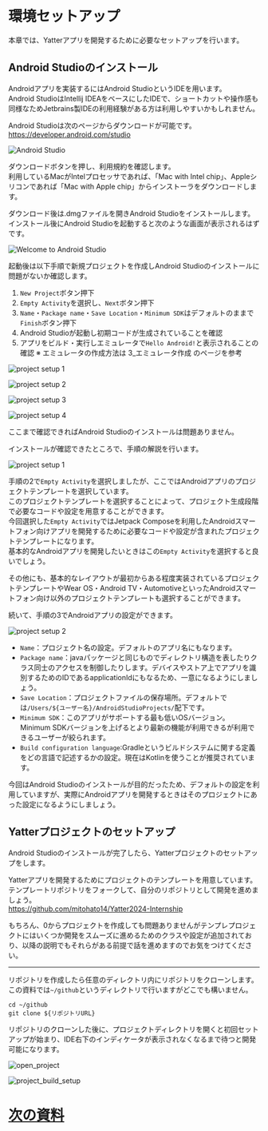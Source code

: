 # 環境セットアップ
本章では、Yatterアプリを開発するために必要なセットアップを行います。

## Android Studioのインストール
Androidアプリを実装するにはAndroid StudioというIDEを用います。  
Android StudioはIntellij IDEAをベースにしたIDEで、ショートカットや操作感も同様なためJetbrains製IDEの利用経験がある方は利用しやすいかもしれません。  

Android Studioは次のページからダウンロードが可能です。  
https://developer.android.com/studio

![Android Studio](../image/1/android_studio.png)

ダウンロードボタンを押し、利用規約を確認します。  
利用しているMacがIntelプロセッサであれば、「Mac with Intel chip」、Appleシリコンであれば「Mac with Apple chip」からインストーラをダウンロードします。  

ダウンロード後は.dmgファイルを開きAndroid Studioをインストールします。  
インストール後にAndroid Studioを起動すると次のような画面が表示されるはずです。  

![Welcome to Android Studio](../image/1/welcome_android_studio.png)

起動後は以下手順で新規プロジェクトを作成しAndroid Studioのインストールに問題がないか確認します。  

1. `New Project`ボタン押下
2. `Empty Activity`を選択し、`Next`ボタン押下
3. `Name`・`Package name`・`Save Location`・`Minimum SDK`はデフォルトのままで`Finish`ボタン押下
4. Android Studioが起動し初期コードが生成されていることを確認
5. アプリをビルド・実行しエミュレータで`Hello Android!`と表示されることの確認
※ エミュレータの作成方法は 3_エミュレータ作成 のページを参考

![project setup 1](../image/1/project_setup1.png)

![project setup 2](../image/1/project_setup2.png)

![project setup 3](../image/1/project_setup3.png)

![project setup 4](../image/1/project_setup4.png)

ここまで確認できればAndroid Studioのインストールは問題ありません。  

インストールが確認できたところで、手順の解説を行います。   

![project setup 1](../image/1/project_setup1.png)

手順の2で`Empty Activity`を選択しましたが、ここではAndroidアプリのプロジェクトテンプレートを選択しています。  
このプロジェクトテンプレートを選択することによって、プロジェクト生成段階で必要なコードや設定を用意することができます。  
今回選択した`Empty Activity`ではJetpack Composeを利用したAndroidスマートフォン向けアプリを開発するために必要なコードや設定が含まれたプロジェクトテンプレートになります。  
基本的なAndroidアプリを開発したいときはこの`Empty Activity`を選択すると良いでしょう。  

その他にも、基本的なレイアウトが最初からある程度実装されているプロジェクトテンプレートやWear OS・Android TV・AutomotiveといったAndroidスマートフォン向け以外のプロジェクトテンプレートも選択することができます。  

続いて、手順の3でAndroidアプリの設定ができます。  

![project setup 2](../image/1/project_setup2.png)

- `Name`：プロジェクト名の設定。デフォルトのアプリ名にもなります。
- `Package name`：javaパッケージと同じものでディレクトリ構造を表したりクラス同士のアクセスを制御したりします。デバイスやストア上でアプリを識別するためのIDであるapplicationIdにもなるため、一意になるようにしましょう。
- `Save Location`：プロジェクトファイルの保存場所。デフォルトでは`/Users/${ユーザー名}/AndroidStudioProjects/`配下です。
- `Minimum SDK`：このアプリがサポートする最も低いOSバージョン。 Minimum SDKバージョンを上げるとより最新の機能が利用できるが利用できるユーザーが絞られます。
- `Build configuration language`:Gradleというビルドシステムに関する定義をどの言語で記述するかの設定。現在はKotlinを使うことが推奨されています。

今回はAndroid Studioのインストールが目的だったため、デフォルトの設定を利用していますが、実際にAndroidアプリを開発するときはそのプロジェクトにあった設定になるようにしましょう。  

## Yatterプロジェクトのセットアップ
Android Studioのインストールが完了したら、Yatterプロジェクトのセットアップをします。  

Yatterアプリを開発するためにプロジェクトのテンプレートを用意しています。  
テンプレートリポジトリをフォークして、自分のリポジトリとして開発を進めましょう。  
https://github.com/mitohato14/Yatter2024-Internship

もちろん、0からプロジェクトを作成しても問題ありませんがテンプレプロジェクトにはいくつか開発をスムーズに進めるためのクラスや設定が追加されており、以降の説明でもそれらがある前提で話を進めますのでお気をつけてください。

---

リポジトリを作成したら任意のディレクトリ内にリポジトリをクローンします。  
この資料では`~/github`というディレクトリで行いますがどこでも構いません。  

```
cd ~/github
git clone ${リポジトリURL}
```

リポジトリのクローンした後に、プロジェクトディレクトリを開くと初回セットアップが始まり、IDE右下のインディケータが表示されなくなるまで待つと開発可能になります。  

![open_project](../image/1/open_project.png)

![project_build_setup](../image/1/project_build_setup.png)

# [次の資料](./2_ブランチ運用.md)

